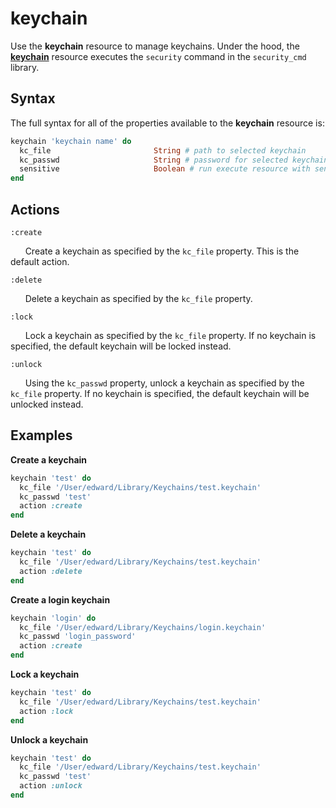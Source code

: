 keychain
=========

Use the **keychain** resource to manage keychains.
Under the hood, the [**keychain**](https://github.com/Microsoft/macos-cookbook/blob/master/resources/keychain.rb) resource executes the `security`
command in the `security_cmd` library.

Syntax
------

The full syntax for all of the properties available to the **keychain** resource
is:

```ruby
keychain 'keychain name' do
  kc_file                       String # path to selected keychain
  kc_passwd                     String # password for selected keychain
  sensitive                     Boolean # run execute resource with sensitive
end
```

Actions
-------

`:create`

&nbsp;&nbsp;&nbsp;&nbsp;&nbsp;&nbsp;Create a keychain as specified by
the `kc_file` property. This is the default action.

`:delete`

&nbsp;&nbsp;&nbsp;&nbsp;&nbsp;&nbsp;Delete a keychain as specified by
the `kc_file` property.

`:lock`

&nbsp;&nbsp;&nbsp;&nbsp;&nbsp;&nbsp;Lock a keychain as specified by
the `kc_file` property. If no keychain is specified, the default keychain
will be locked instead.

`:unlock`

&nbsp;&nbsp;&nbsp;&nbsp;&nbsp;&nbsp;Using the `kc_passwd` property, unlock a
keychain as specified by the `kc_file` property. If no keychain is specified,
the default keychain will be unlocked instead.



Examples
--------

**Create a keychain**

```ruby
keychain 'test' do
  kc_file '/User/edward/Library/Keychains/test.keychain'
  kc_passwd 'test'
  action :create
end
```

**Delete a keychain**

```ruby
keychain 'test' do
  kc_file '/User/edward/Library/Keychains/test.keychain'
  action :delete
end
```

**Create a login keychain**

```ruby
keychain 'login' do
  kc_file '/User/edward/Library/Keychains/login.keychain'
  kc_passwd 'login_password'
  action :create
end
```

**Lock a keychain**

```ruby
keychain 'test' do
  kc_file '/User/edward/Library/Keychains/test.keychain'
  action :lock
end
```

**Unlock a keychain**

```ruby
keychain 'test' do
  kc_file '/User/edward/Library/Keychains/test.keychain'
  kc_passwd 'test'
  action :unlock
end
```
